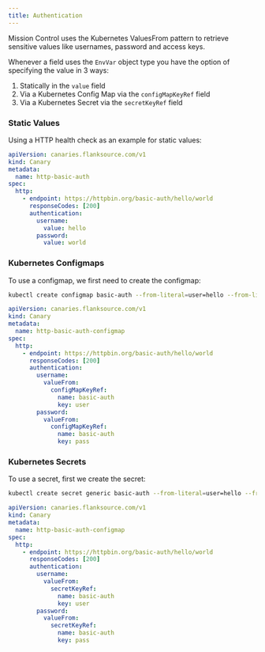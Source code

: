 ```yaml
---
title: Authentication
---
```


Mission Control uses the Kubernetes ValuesFrom pattern to retrieve sensitive values like usernames, password and access keys.

Whenever a field uses the `EnvVar` object type you have the option of specifying the value in 3 ways:

1. Statically in the `value` field
1. Via a Kubernetes Config Map via the `configMapKeyRef` field
1. Via a Kubernetes Secret via the `secretKeyRef` field

### Static Values

Using a HTTP health check as an example for static values:

```yaml title="http-basic-auth-static.yaml"
apiVersion: canaries.flanksource.com/v1
kind: Canary
metadata:
  name: http-basic-auth
spec:
  http:
    - endpoint: https://httpbin.org/basic-auth/hello/world
      responseCodes: [200]
      authentication:
        username:
          value: hello
        password:
          value: world
```

### Kubernetes Configmaps

To use a configmap, we first need to create the configmap:

```bash
kubectl create configmap basic-auth --from-literal=user=hello --from-literal=pass=world -n default
```

```yaml title="http-basic-auth-configmap.yaml"
apiVersion: canaries.flanksource.com/v1
kind: Canary
metadata:
  name: http-basic-auth-configmap
spec:
  http:
    - endpoint: https://httpbin.org/basic-auth/hello/world
      responseCodes: [200]
      authentication:
        username:
          valueFrom:
            configMapKeyRef:
              name: basic-auth
              key: user
        password:
          valueFrom:
            configMapKeyRef:
              name: basic-auth
              key: pass
```

### Kubernetes Secrets

To use a secret, first we create the secret:

```bash
kubectl create secret generic basic-auth --from-literal=user=hello --from-literal=pass=world -n default
```

```yaml title="http-basic-auth-secret.yaml"
apiVersion: canaries.flanksource.com/v1
kind: Canary
metadata:
  name: http-basic-auth-configmap
spec:
  http:
    - endpoint: https://httpbin.org/basic-auth/hello/world
      responseCodes: [200]
      authentication:
        username:
          valueFrom:
            secretKeyRef:
              name: basic-auth
              key: user
        password:
          valueFrom:
            secretKeyRef:
              name: basic-auth
              key: pass
```
